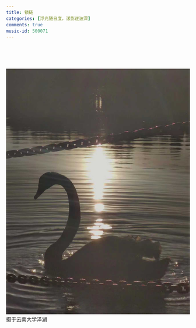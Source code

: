 ```yaml
---
title: 锁链
categories: [浮光随日度，漾影逐波深]
comments: true
music-id: 500071
---
```


>
<BR><BR><BR>

<img src="/assets/img/天鹅.jpg">
<br>
摄于云南大学泽湖<br>

